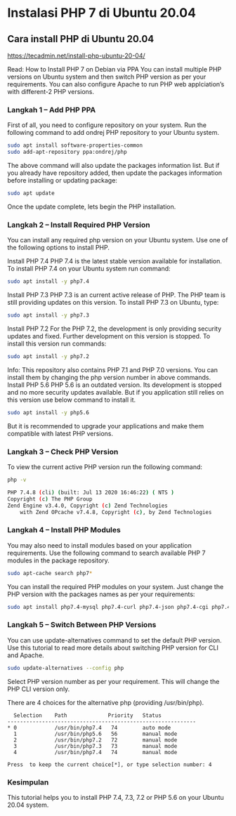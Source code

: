# Instalasi PHP 7 di Ubuntu 20.04


## Cara install PHP di Ubuntu 20.04
https://tecadmin.net/install-php-ubuntu-20-04/


Read: How to Install PHP 7 on Debian via PPA
You can install multiple PHP versions on Ubuntu system and then switch PHP version as per your requirements. You can also configure Apache to run PHP web applciation’s with different-2 PHP versions.

### Langkah 1 – Add PHP PPA
First of all, you need to configure repository on your system. Run the following command to add ondrej PHP repository to your Ubuntu system.
```bash
sudo apt install software-properties-common
sudo add-apt-repository ppa:ondrej/php
```
The above command will also update the packages information list. But if you already have repository added, then update the packages information before installing or updating package:
```bash
sudo apt update
```
Once the update complete, lets begin the PHP installation.

### Langkah 2 – Install Required PHP Version
You can install any required php version on your Ubuntu system. Use one of the following options to install PHP.

Install PHP 7.4
PHP 7.4 is the latest stable version available for installation. To install PHP 7.4 on your Ubuntu system run command:
```bash
sudo apt install -y php7.4
```
Install PHP 7.3
PHP 7.3 is an current active release of PHP. The PHP team is still providing updates on this version. To install PHP 7.3 on Ubuntu, type:
```bash
sudo apt install -y php7.3
```
Install PHP 7.2
For the PHP 7.2, the development is only providing security updates and fixed. Further development on this version is stopped. To install this version run commands:
```bash
sudo apt install -y php7.2
```
Info: This repository also contains PHP 7.1 and PHP 7.0 versions. You can install them by changing the php version number in above commands.
Install PHP 5.6
PHP 5.6 is an outdated version. Its development is stopped and no more security updates available. But if you application still relies on this version use below command to install it.
```bash
sudo apt install -y php5.6
```
But it is recommended to upgrade your applications and make them compatible with latest PHP versions.

### Langkah 3 – Check PHP Version
To view the current active PHP version run the following command:
```bash
php -v

PHP 7.4.8 (cli) (built: Jul 13 2020 16:46:22) ( NTS )
Copyright (c) The PHP Group
Zend Engine v3.4.0, Copyright (c) Zend Technologies
    with Zend OPcache v7.4.8, Copyright (c), by Zend Technologies
```
### Langkah 4 – Install PHP Modules
You may also need to install modules based on your application requirements. Use the following command to search available PHP 7 modules in the package repository.
```bash
sudo apt-cache search php7*
```
You can install the required PHP modules on your system. Just change the PHP version with the packages names as per your requirements:
```bash
sudo apt install php7.4-mysql php7.4-curl php7.4-json php7.4-cgi php7.4-xsl
```
### Langkah 5 – Switch Between PHP Versions
You can use update-alternatives command to set the default PHP version. Use this tutorial to read more details about switching PHP version for CLI and Apache.
```bash
sudo update-alternatives --config php
```
Select PHP version number as per your requirement. This will change the PHP CLI version only.

There are 4 choices for the alternative php (providing /usr/bin/php).
```
  Selection    Path             Priority   Status
------------------------------------------------------------
* 0            /usr/bin/php7.4   74        auto mode
  1            /usr/bin/php5.6   56        manual mode
  2            /usr/bin/php7.2   72        manual mode
  3            /usr/bin/php7.3   73        manual mode
  4            /usr/bin/php7.4   74        manual mode

Press  to keep the current choice[*], or type selection number: 4
```
### Kesimpulan
This tutorial helps you to install PHP 7.4, 7.3, 7.2 or PHP 5.6 on your Ubuntu 20.04 system.
